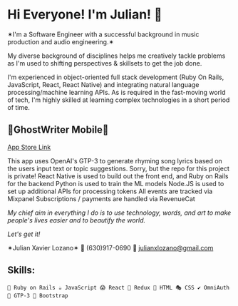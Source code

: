 <h1>Hi Everyone! I'm Julian! 👋</h1>

✶I'm a Software Engineer with a successful background in music production and audio engineering.✶

My diverse background of disciplines helps me creatively tackle problems as I'm used to shifting perspectives & skillsets to get the job done.

I'm experienced in object-oriented full stack development (Ruby On Rails, JavaScript, React, React Native) and integrating natural language processing/machine learning APIs. As is required in the fast-moving world of tech, I'm highly skilled at learning complex technologies in a short period of time.
    
<h2>👻GhostWriter Mobile👻</h2>

[App Store Link]([https://ghostwriterv2-front-end.herokuapp.com/songs?fbclid=IwAR3aTschedisg7_s3NyH2-s9ET8fEJ2Hu6N_nvAa8HqEeo2ENoR-DJFU83U](https://apps.apple.com/us/app/ghostwriter-mobile/id1613196347))

This app uses OpenAI's GTP-3 to generate rhyming song lyrics based on the users input text or topic suggestions.
Sorry, but the repo for this project is private!
React Native is used to build out the front end, and Ruby on Rails for the backend
Python is used to train the ML models 
Node.JS is used to set up additional APIs for processing tokens
All events are tracked via Mixpanel
Subscriptions / payments are handled via RevenueCat


*My chief aim in everything I do is to use technology, words, and art to make people's lives easier and to beautify the world.*

*Let's get it!*

  ✶Julian Xavier Lozano✶
  📲 (630)917-0690
  📩 julianxlozano@gmail.com
  
<h2>Skills:</h2>

    💎 Ruby on Rails ☕ JavaScript 😱 React 📜 Redux 📂 HTML 🎭 CSS ✔️ OmniAuth 🤖 GTP-3 👢 Bootstrap  
  
